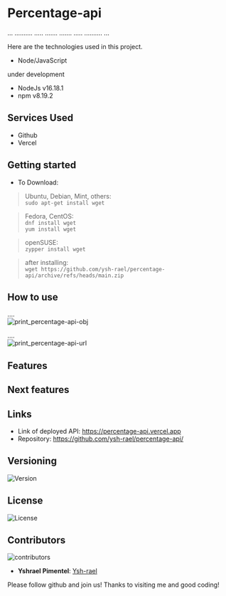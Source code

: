 # Percentage-api
... ..........
..... .......
....... .....
.......... ...

Here are the technologies used in this project.
 

* Node/JavaScript


under development
* NodeJs v16.18.1
* npm v8.19.2

 
 
## Services Used
 
* Github
* Vercel
 
<!-- ## Ruby Gems
... -->
 
## Getting started
 
* To Download:

>	Ubuntu, Debian, Mint, others:<br>
	  ```
	 	 sudo apt-get install wget
	  ```

>	Fedora, CentOS:<br>
	```
		dnf install wget
	```<br>
	```
		yum install wget
	```

>	openSUSE:<br>
	```
		zypper install wget
	```

>	after installing:<br>
	```
		wget https://github.com/ysh-rael/percentage-api/archive/refs/heads/main.zip
	```

## How to use
 
....<br>
<imagem obj>
![print_percentage-api-obj](https://user-images.githubusercontent.com/79410863/212818106-a223f1ec-8774-4399-a99a-54d94a44c082.png)

....<br>
<imagem url>
![print_percentage-api-url](https://user-images.githubusercontent.com/79410863/212818196-9558789c-8286-44ba-be52-3fcf8b9f5351.png)


	

## Features
 
## Next features
 
## Links
 
  - Link of deployed API: https://percentage-api.vercel.app
  - Repository: https://github.com/ysh-rael/percentage-api/
 
 
## Versioning
 
![Version](https://img.shields.io/github/package-json/v/ysh-rael/percentage-api/main?color=yellow&logo=v&logoColor=blue&style=for-the-badge)
 
## License

![License](https://img.shields.io/github/license/ysh-rael/percentage-api?style=for-the-badge)
 
## Contributors
![contributors](https://img.shields.io/github/contributors/ysh-rael/percentage-api?style=for-the-badge)
 
* **Yshrael Pimentel**: [Ysh-rael](https://github.com/ysh-rael)
 
 
Please follow github and join us!
Thanks to visiting me and good coding!








